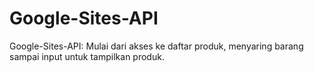 # Google-Sites-API
Google-Sites-API: Mulai dari akses ke daftar produk, menyaring barang sampai input untuk tampilkan produk.
